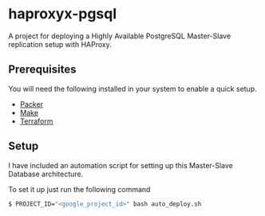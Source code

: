 # haproxyx-pgsql
A project for deploying a Highly Available PostgreSQL Master-Slave replication setup with HAProxy.

## Prerequisites
You will need the following installed in your system to enable a quick setup.

* [Packer]()
* [Make]()
* [Terraform]()

## Setup
I have included an automation script for setting up this Master-Slave Database architecture.

To set it up just run the following command

```bash
$ PROJECT_ID="<google_project_id>" bash auto_deploy.sh
```
